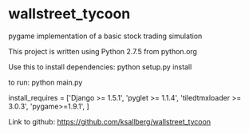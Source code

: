 wallstreet_tycoon
=================

pygame implementation of a basic stock trading simulation

This project is written using Python 2.7.5 from python.org

Use this to install dependencies:
python setup.py install

to run:
python main.py

install_requires = ['Django >= 1.5.1',
                    'pyglet >= 1.1.4',
                    'tiledtmxloader >= 3.0.3',
                    'pygame>=1.9.1',
                   ]
                   
Link to github:
https://github.com/ksallberg/wallstreet_tycoon